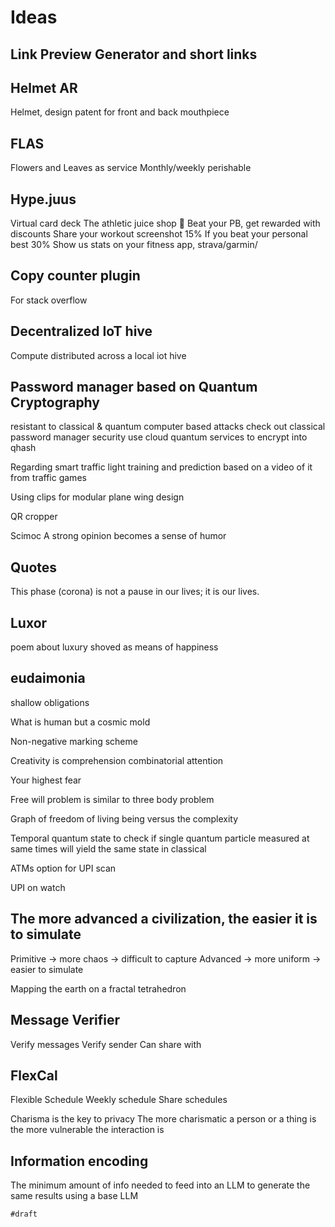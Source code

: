 # Ideas

## Link Preview Generator and short links

## Helmet AR

Helmet, design patent for front and back mouthpiece

## FLAS

Flowers and Leaves as service
Monthly/weekly perishable

## Hype.juus

Virtual card deck
The athletic juice shop 🧃
Beat your PB, get rewarded with discounts
Share your workout screenshot 15%
If you beat your personal best 30%
Show us stats on your fitness app, strava/garmin/

## Copy counter plugin

For stack overflow

## Decentralized IoT hive

Compute distributed across a local iot hive

## Password manager based on Quantum Cryptography

resistant to classical & quantum computer based attacks
check out classical password manager security
use cloud quantum services to encrypt into qhash

Regarding smart traffic light training and prediction based on a video of it from traffic games

Using clips for modular plane wing design

QR cropper

Scimoc A strong opinion becomes a sense of humor

## Quotes

This phase (corona) is not a pause in our lives; it is our lives.

## Luxor

poem about luxury shoved as means of happiness

## eudaimonia

shallow obligations

What is human but a cosmic mold

Non-negative marking scheme

Creativity is comprehension combinatorial attention

Your highest fear

Free will problem is similar to three body problem

Graph of freedom of living being versus the complexity

Temporal quantum state to check if single quantum particle measured at same times will yield the same state in classical

ATMs option for UPI scan

UPI on watch

## The more advanced a civilization, the easier it is to simulate

Primitive -> more chaos -> difficult to capture
Advanced -> more uniform -> easier to simulate

Mapping the earth on a fractal tetrahedron

## Message Verifier

Verify messages
Verify sender
Can share with

## FlexCal

Flexible Schedule
Weekly schedule
Share schedules

Charisma is the key to privacy
The more charismatic a person or a thing is the more vulnerable the interaction is

## Information encoding

The minimum amount of info needed to feed into an LLM to generate the same results using a base LLM

`#draft`
